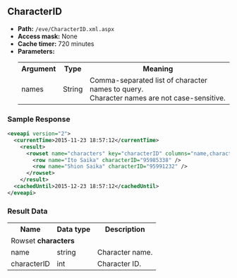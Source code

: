 ## CharacterID

* __Path:__ ``/eve/CharacterID.xml.aspx ``
* __Access mask:__ None
* __Cache timer:__ 720 minutes
* __Parameters:__
    <table>
        <tbody>
            <tr>
                <th>Argument</th>
                <th>Type</th>
                <th>Meaning</th>
            </tr>
            <tr>
                <td>names</td>
                <td>String</td>
                <td>
                    Comma-separated list of character names to query.<br />
                    Character names are not case-sensitive.
                </td>
            </tr>
        </tbody>
    </table>

### Sample Response

```xml
<eveapi version="2">
  <currentTime>2015-11-23 18:57:12</currentTime>
    <result>
      <rowset name="characters" key="characterID" columns="name,characterID">
        <row name="Ito Saika" characterID="95985338" />
        <row name="Shion Saika" characterID="95991232" />
      </rowset>
    </result>
  <cachedUntil>2015-12-23 18:57:12</cachedUntil>
</eveapi>
```

### Result Data

<table>
    <tbody>
        <tr>
            <th>Name</th>
            <th>Data type</th>
            <th>Description</th>
        </tr>
        <tr>
            <td colspan="3">Rowset <strong>characters</strong></td>
        </tr>
        <tr>
            <td>name</td>
            <td>string</td>
            <td>Character name.</td>
        </tr>
        <tr>
            <td>characterID</td>
            <td>int</td>
            <td>Character ID.</td>
        </tr>
    </tbody>
</table>
